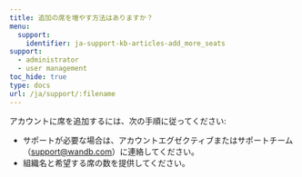 ```yaml
---
title: 追加の席を増やす方法はありますか？
menu:
  support:
    identifier: ja-support-kb-articles-add_more_seats
support:
  - administrator
  - user management
toc_hide: true
type: docs
url: /ja/support/:filename
---
```

アカウントに席を追加するには、次の手順に従ってください:

- サポートが必要な場合は、アカウントエグゼクティブまたはサポートチーム（support@wandb.com）に連絡してください。
- 組織名と希望する席の数を提供してください。
